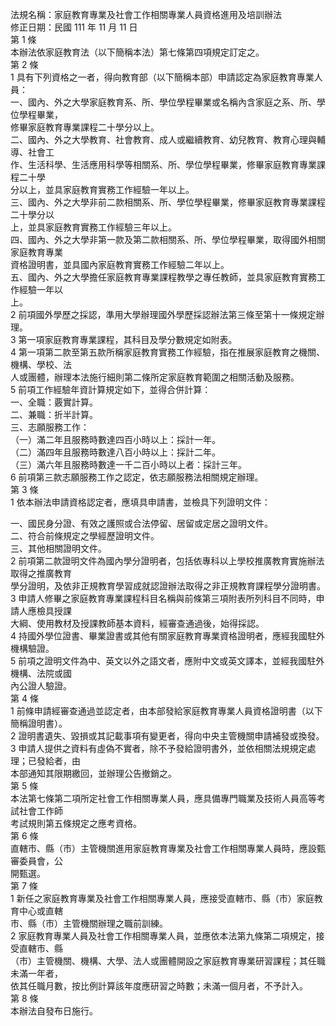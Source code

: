 法規名稱：家庭教育專業及社會工作相關專業人員資格進用及培訓辦法  
修正日期：民國 111 年 11 月 11 日  
第 1 條  
本辦法依家庭教育法（以下簡稱本法）第七條第四項規定訂定之。  
第 2 條  
1 具有下列資格之一者，得向教育部（以下簡稱本部）申請認定為家庭教育專業人員：  
一、國內、外之大學家庭教育系、所、學位學程畢業或名稱內含家庭之系、所、學位學程畢業，  
修畢家庭教育專業課程二十學分以上。  
二、國內、外之大學教育、社會教育、成人或繼續教育、幼兒教育、教育心理與輔導、社會工  
作、生活科學、生活應用科學等相關系、所、學位學程畢業，修畢家庭教育專業課程二十學  
分以上，並具家庭教育實務工作經驗一年以上。  
三、國內、外之大學非前二款相關系、所、學位學程畢業，修畢家庭教育專業課程二十學分以  
上，並具家庭教育實務工作經驗三年以上。  
四、國內、外之大學非第一款及第二款相關系、所、學位學程畢業，取得國外相關家庭教育專業  
資格證明書，並具國內家庭教育實務工作經驗二年以上。  
五、國內、外之大學擔任家庭教育專業課程教學之專任教師，並具家庭教育實務工作經驗一年以  
上。  
2 前項國外學歷之採認，準用大學辦理國外學歷採認辦法第三條至第十一條規定辦理。  
3 第一項家庭教育專業課程，其科目及學分數規定如附表。  
4 第一項第二款至第五款所稱家庭教育實務工作經驗，指在推展家庭教育之機關、機構、學校、法  
人或團體，辦理本法施行細則第二條所定家庭教育範圍之相關活動及服務。  
5 前項工作經驗年資計算規定如下，並得合併計算：  
一、全職：覈實計算。  
二、兼職：折半計算。  
三、志願服務工作：  
（一）滿二年且服務時數達四百小時以上：採計一年。  
（二）滿四年且服務時數達八百小時以上：採計二年。  
（三）滿六年且服務時數達一千二百小時以上者：採計三年。  
6 前項第三款志願服務工作之認定，依志願服務法相關規定辦理。  
第 3 條  
1 依本辦法申請資格認定者，應填具申請書，並檢具下列證明文件：  


一、國民身分證、有效之護照或合法停留、居留或定居之證明文件。  
二、符合前條規定之學經歷證明文件。  
三、其他相關證明文件。  
2 前項第二款證明文件為國內學分證明者，包括依專科以上學校推廣教育實施辦法取得之推廣教育  
學分證明，及依非正規教育學習成就認證辦法取得之非正規教育課程學分證明書。  
3 申請人修畢之家庭教育專業課程科目名稱與前條第三項附表所列科目不同時，申請人應檢具授課  
大綱、使用教材及授課教師基本資料，經審查通過後，始得採認。  
4 持國外學位證書、畢業證書或其他有關家庭教育專業資格證明者，應經我國駐外機構驗證。  
5 前項之證明文件為中、英文以外之語文者，應附中文或英文譯本，並經我國駐外機構、法院或國  
內公證人驗證。  
第 4 條  
1 前條申請經審查通過並認定者，由本部發給家庭教育專業人員資格證明書（以下簡稱證明書）。  
2 證明書遺失、毀損或其記載事項有變更者，得向中央主管機關申請補發或換發。  
3 申請人提供之資料有虛偽不實者，除不予發給證明書外，並依相關法規規定處理；已發給者，由  
本部通知其限期繳回，並辦理公告撤銷之。  
第 5 條  
本法第七條第二項所定社會工作相關專業人員，應具備專門職業及技術人員高等考試社會工作師  
考試規則第五條規定之應考資格。  
第 6 條  
直轄市、縣（市）主管機關進用家庭教育專業及社會工作相關專業人員時，應設甄審委員會，公  
開甄選。  
第 7 條  
1 新任之家庭教育專業及社會工作相關專業人員，應接受直轄市、縣（市）家庭教育中心或直轄  
市、縣（市）主管機關辦理之職前訓練。  
2 家庭教育專業人員及社會工作相關專業人員，並應依本法第九條第二項規定，接受直轄市、縣  
（市）主管機關、機構、大學、法人或團體開設之家庭教育專業研習課程；其任職未滿一年者，  
依其任職月數，按比例計算該年度應研習之時數；未滿一個月者，不予計入。  
第 8 條  
本辦法自發布日施行。  


